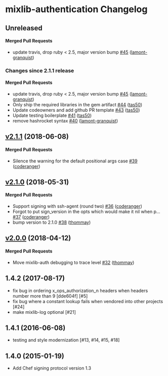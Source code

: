 # mixlib-authentication Changelog

<!-- latest_release unreleased -->
## Unreleased

#### Merged Pull Requests
- update travis, drop ruby &lt; 2.5, major version bump [#45](https://github.com/chef/mixlib-authentication/pull/45) ([lamont-granquist](https://github.com/lamont-granquist))
<!-- latest_release -->

<!-- release_rollup since=2.1.1 -->
### Changes since 2.1.1 release

#### Merged Pull Requests
- update travis, drop ruby &lt; 2.5, major version bump [#45](https://github.com/chef/mixlib-authentication/pull/45) ([lamont-granquist](https://github.com/lamont-granquist)) <!-- 3.0.0 -->
- Only ship the required libraries in the gem artifact [#44](https://github.com/chef/mixlib-authentication/pull/44) ([tas50](https://github.com/tas50)) <!-- 2.1.5 -->
- Update codeowners and add github PR template [#43](https://github.com/chef/mixlib-authentication/pull/43) ([tas50](https://github.com/tas50)) <!-- 2.1.4 -->
- Update testing boilerplate [#41](https://github.com/chef/mixlib-authentication/pull/41) ([tas50](https://github.com/tas50)) <!-- 2.1.3 -->
- remove hashrocket syntax [#40](https://github.com/chef/mixlib-authentication/pull/40) ([lamont-granquist](https://github.com/lamont-granquist)) <!-- 2.1.2 -->
<!-- release_rollup -->

<!-- latest_stable_release -->
## [v2.1.1](https://github.com/chef/mixlib-authentication/tree/v2.1.1) (2018-06-08)

#### Merged Pull Requests
- Silence the warning for the default positional args case [#39](https://github.com/chef/mixlib-authentication/pull/39) ([coderanger](https://github.com/coderanger))
<!-- latest_stable_release -->

## [v2.1.0](https://github.com/chef/mixlib-authentication/tree/v2.1.0) (2018-05-31)

#### Merged Pull Requests
-  Support signing with ssh-agent (round two) [#36](https://github.com/chef/mixlib-authentication/pull/36) ([coderanger](https://github.com/coderanger))
- Forgot to put sign_version in the opts which would make it nil when p… [#37](https://github.com/chef/mixlib-authentication/pull/37) ([coderanger](https://github.com/coderanger))
- bump version to 2.1.0 [#38](https://github.com/chef/mixlib-authentication/pull/38) ([thommay](https://github.com/thommay))

## [v2.0.0](https://github.com/chef/mixlib-authentication/tree/v2.0.0) (2018-04-12)

#### Merged Pull Requests
- Move mixlib-auth debugging to trace level [#32](https://github.com/chef/mixlib-authentication/pull/32) ([thommay](https://github.com/thommay))

## 1.4.2 (2017-08-17)

- fix bug in ordering x_ops_authorization_n headers when headers
  number more than 9 [dde604f] [#5]
- fix bug where a constant lookup fails when vendored into other
  projects [#24]
- make mixlib-log optional [#21]

## 1.4.1 (2016-06-08)

- testing and style modernization [#13, #14, #15, #18]

## 1.4.0 (2015-01-19)

- Add Chef signing protocol version 1.3